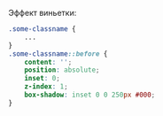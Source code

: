 Эффект виньетки:

``` css 
.some-classname {
	...
}
.some-classname::before {
    content: '';
    position: absolute;
    inset: 0;
    z-index: 1;
    box-shadow: inset 0 0 250px #000;
}
```